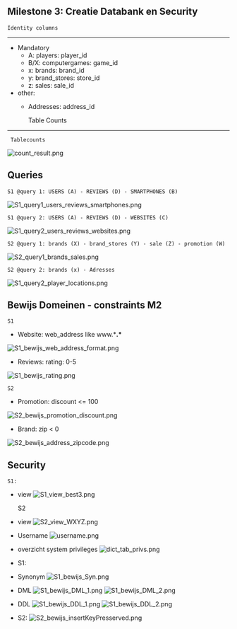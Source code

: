 
Milestone 3: Creatie Databank en Security
---

    Identity columns
---
- Mandatory
    - A: players: player_id
    - B/X: computergames: game_id
    - x: brands: brand_id
    - y: brand_stores: store_id
    - z: sales: sale_id
- other:
    - Addresses: address_id

      Table Counts
---
     Tablecounts
![count_result.png](screenshots%2Fcount_result.png)

Queries
--- 
    S1 @query 1: USERS (A) - REVIEWS (D) - SMARTPHONES (B)
![S1_query1_users_reviews_smartphones.png](screenshots%2FS1_query1_users_reviews_smartphones.png)

    S1 @query 2: USERS (A) - REVIEWS (D) - WEBSITES (C)
![S1_query2_users_reviews_websites.png](screenshots%2FS1_query2_users_reviews_websites.png)

    S2 @query 1: brands (X) - brand_stores (Y) - sale (Z) - promotion (W)
![S2_query1_brands_sales.png](screenshots%2FS2_query1_brands_sales.png)

    S2 @query 2: brands (x) - Adresses
![S1_query2_player_locations.png](screenshots%2FS1_query2_player_locations.png)

Bewijs Domeinen - constraints M2
--- 

    S1
- Website: web_address like www.\***.\***

![S1_bewijs_web_address_format.png](screenshots%2FS1_bewijs_web_address_format.png)

- Reviews: rating: 0-5

![S1_bewijs_rating.png](screenshots%2FS1_bewijs_rating.png)

    S2
- Promotion: discount <= 100

![S2_bewijs_promotion_discount.png](screenshots%2FS2_bewijs_promotion_discount.png)

- Brand: zip < 0

![S2_bewijs_address_zipcode.png](screenshots%2FS2_bewijs_address_zipcode.png)


Security
---
    S1: 
- view 
![S1_view_best3.png](screenshots/S1_view_best3.png)

    S2
- view
![S2_view_WXYZ.png](screenshots/S2_view_WXYZ.png)   

- Username
![username.png](screenshots/username.png)

- overzicht system privileges
![dict_tab_privs.png](screenshots/dict_tab_privs.png)


- S1: 
- Synonym
![S1_bewijs_Syn.png](screenshots/S1_bewijs_Syn.png)
- DML
![S1_bewijs_DML_1.png](screenshots/S1_bewijs_DML_1.png)
![S1_bewijs_DML_2.png](screenshots/S1_bewijs_DML_2.png)
- DDL
![S1_bewijs_DDL_1.png](screenshots/S1_bewijs_DDL_1.png)
![S1_bewijs_DDL_2.png](screenshots/S1_bewijs_DDL_2.png)

- S2:
![S2_bewijs_insertKeyPresserved.png](screenshots/S2_bewijs_insertKeyPresserved.png)
